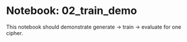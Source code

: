# Notebook: 02_train_demo

This notebook should demonstrate generate -> train -> evaluate for one cipher.
